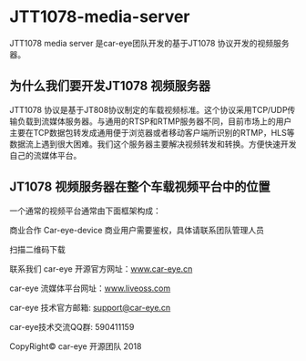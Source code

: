 # JTT1078-media-server

JTT1078 media server 是car-eye团队开发的基于JT1078 协议开发的视频服务器。

## 为什么我们要开发JT1078 视频服务器

JTT1078 协议是基于JT808协议制定的车载视频标准。这个协议采用TCP/UDP传输负载到流媒体服务器。与通用的RTSP和RTMP服务器不同，目前市场上的用户主要在TCP数据包转发成通用便于浏览器或者移动客户端所识别的RTMP，HLS等数据流上遇到很大困难。我们这个服务器主要解决视频转发和转换。方便快速开发自己的流媒体平台。

## JT1078 视频服务器在整个车载视频平台中的位置

一个通常的视频平台通常由下面框架构成：


商业合作
Car-eye-device 商业用户需要鉴权，具体请联系团队管理人员

扫描二维码下载


联系我们
car-eye 开源官方网址：www.car-eye.cn  

car-eye 流媒体平台网址：www.liveoss.com 

car-eye 技术官方邮箱: support@car-eye.cn

car-eye技术交流QQ群: 590411159      



CopyRight©  car-eye 开源团队 2018
